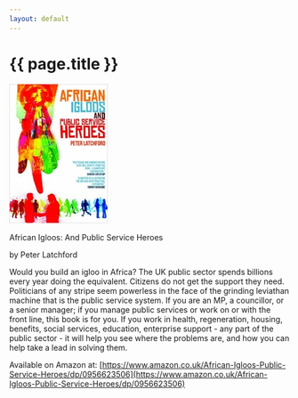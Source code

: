 ```yaml
---
layout: default
---
```

# {{ page.title }}

![African Igloos Cover](/img/AfricanIgloos.jpg)

African Igloos: And Public Service Heroes

by Peter Latchford 

Would you build an igloo in Africa? The UK public sector spends billions every year doing the equivalent. Citizens do not get the support they need. Politicians of any stripe seem powerless in the face of the grinding leviathan machine that is the public service system. If you are an MP, a councillor, or a senior manager; if you manage public services or work on or with the front line, this book is for you. If you work in health, regeneration, housing, benefits, social services, education, enterprise support - any part of the public sector - it will help you see where the problems are, and how you can help take a lead in solving them.

Available on Amazon at:
[https://www.amazon.co.uk/African-Igloos-Public-Service-Heroes/dp/0956623506](https://www.amazon.co.uk/African-Igloos-Public-Service-Heroes/dp/0956623506)
